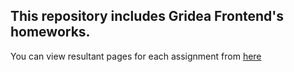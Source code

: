 ## This repository includes Gridea Frontend's homeworks.  

You can view resultant pages for each assignment from [here](https://snnehir.github.io/GrideaFrontend-Homeworks/)

